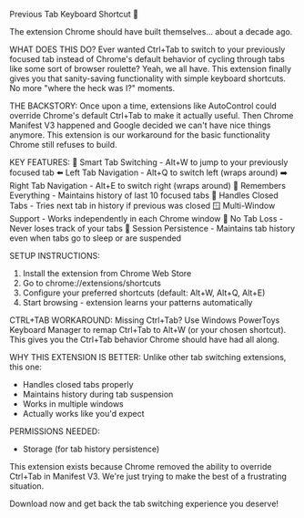 Previous Tab Keyboard Shortcut 🔄

The extension Chrome should have built themselves... about a decade ago.

WHAT DOES THIS DO?
Ever wanted Ctrl+Tab to switch to your previously focused tab instead of Chrome's default behavior of cycling through tabs like some sort of browser roulette? Yeah, we all have. This extension finally gives you that sanity-saving functionality with simple keyboard shortcuts. No more "where the heck was I?" moments.

THE BACKSTORY:
Once upon a time, extensions like AutoControl could override Chrome's default Ctrl+Tab to make it actually useful. Then Chrome Manifest V3 happened and Google decided we can't have nice things anymore. This extension is our workaround for the basic functionality Chrome still refuses to build.

KEY FEATURES:
🎯 Smart Tab Switching - Alt+W to jump to your previously focused tab
⬅️ Left Tab Navigation - Alt+Q to switch left (wraps around)
➡️ Right Tab Navigation - Alt+E to switch right (wraps around)
🧠 Remembers Everything - Maintains history of last 10 focused tabs
🔄 Handles Closed Tabs - Tries next tab in history if previous was closed
🪟 Multi-Window Support - Works independently in each Chrome window
🚫 No Tab Loss - Never loses track of your tabs
🔄 Session Persistence - Maintains tab history even when tabs go to sleep or are suspended

SETUP INSTRUCTIONS:
1. Install the extension from Chrome Web Store
2. Go to chrome://extensions/shortcuts
3. Configure your preferred shortcuts (default: Alt+W, Alt+Q, Alt+E)
4. Start browsing - extension learns your patterns automatically

CTRL+TAB WORKAROUND:
Missing Ctrl+Tab? Use Windows PowerToys Keyboard Manager to remap Ctrl+Tab to Alt+W (or your chosen shortcut). This gives you the Ctrl+Tab behavior Chrome should have had all along.

WHY THIS EXTENSION IS BETTER:
Unlike other tab switching extensions, this one:
- Handles closed tabs properly
- Maintains history during tab suspension
- Works in multiple windows
- Actually works like you'd expect

PERMISSIONS NEEDED:
- Storage (for tab history persistence)

This extension exists because Chrome removed the ability to override Ctrl+Tab in Manifest V3. We're just trying to make the best of a frustrating situation.

Download now and get back the tab switching experience you deserve!

